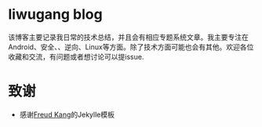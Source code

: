 # liwugang blog

该博客主要记录我日常的技术总结，并且会有相应专题系统文章。我主要专注在Android、安全、、逆向、Linux等方面。除了技术方面可能也会有其他。欢迎各位收藏和交流，有问题或者想讨论可以提issue.

致谢
====================================
+ 感谢[Freud Kang](https://github.com/luoyan35714/LessOrMore)的Jekylle模板


